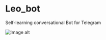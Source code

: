 # Leo_bot
Self-learning сonversational Bot for Telegram

![Image alt](https://user-images.githubusercontent.com/9287814/30032553-4716e1d8-919f-11e7-8ea8-b8cdc292a0b4.png)
